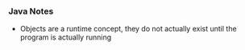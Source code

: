 ### Java Notes

* Objects are a runtime concept, they do not actually exist until the program is actually running
